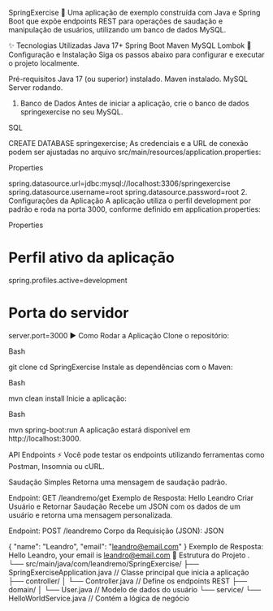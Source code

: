 SpringExercise 🚀
Uma aplicação de exemplo construída com Java e Spring Boot que expõe endpoints REST para operações de saudação e manipulação de usuários, utilizando um banco de dados MySQL.

✨ Tecnologias Utilizadas
Java 17+
Spring Boot
Maven
MySQL
Lombok
🔧 Configuração e Instalação
Siga os passos abaixo para configurar e executar o projeto localmente.

Pré-requisitos
Java 17 (ou superior) instalado.
Maven instalado.
MySQL Server rodando.
1. Banco de Dados
Antes de iniciar a aplicação, crie o banco de dados springexercise no seu MySQL.

SQL

CREATE DATABASE springexercise;
As credenciais e a URL de conexão podem ser ajustadas no arquivo src/main/resources/application.properties:

Properties

spring.datasource.url=jdbc:mysql://localhost:3306/springexercise
spring.datasource.username=root
spring.datasource.password=root
2. Configurações da Aplicação
A aplicação utiliza o perfil development por padrão e roda na porta 3000, conforme definido em application.properties:

Properties

# Perfil ativo da aplicação
spring.profiles.active=development

# Porta do servidor
server.port=3000
▶️ Como Rodar a Aplicação
Clone o repositório:

Bash

git clone <url-do-seu-repositorio>
cd SpringExercise
Instale as dependências com o Maven:

Bash

mvn clean install
Inicie a aplicação:

Bash

mvn spring-boot:run
A aplicação estará disponível em http://localhost:3000.

API Endpoints ⚡
Você pode testar os endpoints utilizando ferramentas como Postman, Insomnia ou cURL.

Saudação Simples
Retorna uma mensagem de saudação padrão.

Endpoint: GET /leandremo/get
Exemplo de Resposta:
Hello Leandro
Criar Usuário e Retornar Saudação
Recebe um JSON com os dados de um usuário e retorna uma mensagem personalizada.

Endpoint: POST /leandremo
Corpo da Requisição (JSON):
JSON

{
  "name": "Leandro",
  "email": "leandro@email.com"
}
Exemplo de Resposta:
Hello Leandro, your email is leandro@email.com
📂 Estrutura do Projeto
.
└── src/main/java/com/leandremo/SpringExercise/
    ├── SpringExerciseApplication.java  // Classe principal que inicia a aplicação
    ├── controller/
    │   └── Controller.java             // Define os endpoints REST
    ├── domain/
    │   └── User.java                   // Modelo de dados do usuário
    └── service/
        └── HelloWorldService.java      // Contém a lógica de negócio
